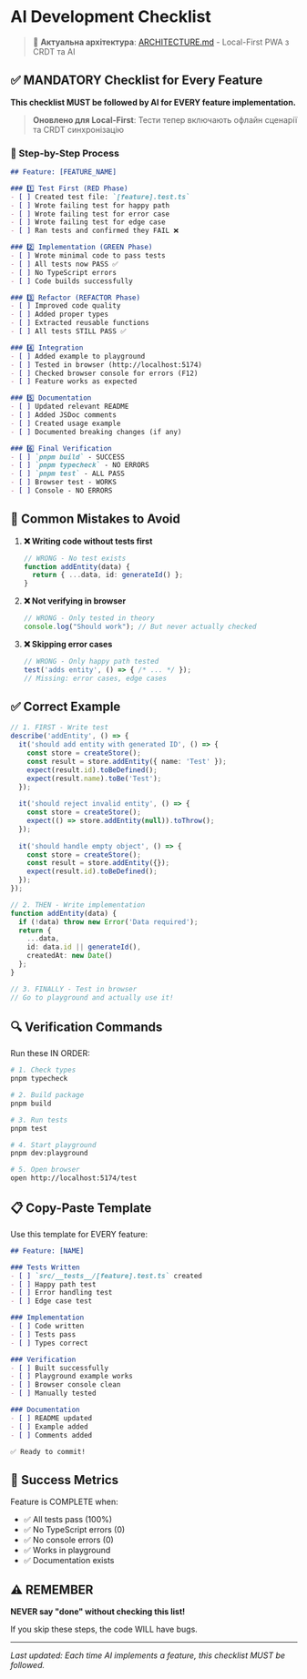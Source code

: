 # AI Development Checklist

> 📌 **Актуальна архітектура**: [ARCHITECTURE.md](./docs/ARCHITECTURE.md) - Local-First PWA з CRDT та AI

## ✅ MANDATORY Checklist for Every Feature

**This checklist MUST be followed by AI for EVERY feature implementation.**

> **Оновлено для Local-First**: Тести тепер включають офлайн сценарії та CRDT синхронізацію

### 📝 Step-by-Step Process

```markdown
## Feature: [FEATURE_NAME]

### 1️⃣ Test First (RED Phase)
- [ ] Created test file: `[feature].test.ts`
- [ ] Wrote failing test for happy path
- [ ] Wrote failing test for error case
- [ ] Wrote failing test for edge case
- [ ] Ran tests and confirmed they FAIL ❌

### 2️⃣ Implementation (GREEN Phase)
- [ ] Wrote minimal code to pass tests
- [ ] All tests now PASS ✅
- [ ] No TypeScript errors
- [ ] Code builds successfully

### 3️⃣ Refactor (REFACTOR Phase)
- [ ] Improved code quality
- [ ] Added proper types
- [ ] Extracted reusable functions
- [ ] All tests STILL PASS ✅

### 4️⃣ Integration
- [ ] Added example to playground
- [ ] Tested in browser (http://localhost:5174)
- [ ] Checked browser console for errors (F12)
- [ ] Feature works as expected

### 5️⃣ Documentation
- [ ] Updated relevant README
- [ ] Added JSDoc comments
- [ ] Created usage example
- [ ] Documented breaking changes (if any)

### 6️⃣ Final Verification
- [ ] `pnpm build` - SUCCESS
- [ ] `pnpm typecheck` - NO ERRORS
- [ ] `pnpm test` - ALL PASS
- [ ] Browser test - WORKS
- [ ] Console - NO ERRORS
```

## 🚫 Common Mistakes to Avoid

1. **❌ Writing code without tests first**
   ```typescript
   // WRONG - No test exists
   function addEntity(data) { 
     return { ...data, id: generateId() };
   }
   ```

2. **❌ Not verifying in browser**
   ```typescript
   // WRONG - Only tested in theory
   console.log("Should work"); // But never actually checked
   ```

3. **❌ Skipping error cases**
   ```typescript
   // WRONG - Only happy path tested
   test('adds entity', () => { /* ... */ });
   // Missing: error cases, edge cases
   ```

## ✅ Correct Example

```typescript
// 1. FIRST - Write test
describe('addEntity', () => {
  it('should add entity with generated ID', () => {
    const store = createStore();
    const result = store.addEntity({ name: 'Test' });
    expect(result.id).toBeDefined();
    expect(result.name).toBe('Test');
  });
  
  it('should reject invalid entity', () => {
    const store = createStore();
    expect(() => store.addEntity(null)).toThrow();
  });
  
  it('should handle empty object', () => {
    const store = createStore();
    const result = store.addEntity({});
    expect(result.id).toBeDefined();
  });
});

// 2. THEN - Write implementation
function addEntity(data) {
  if (!data) throw new Error('Data required');
  return { 
    ...data, 
    id: data.id || generateId(),
    createdAt: new Date()
  };
}

// 3. FINALLY - Test in browser
// Go to playground and actually use it!
```

## 🔍 Verification Commands

Run these IN ORDER:

```bash
# 1. Check types
pnpm typecheck

# 2. Build package
pnpm build

# 3. Run tests
pnpm test

# 4. Start playground
pnpm dev:playground

# 5. Open browser
open http://localhost:5174/test
```

## 📋 Copy-Paste Template

Use this template for EVERY feature:

```markdown
## Feature: [NAME]

### Tests Written
- [ ] `src/__tests__/[feature].test.ts` created
- [ ] Happy path test
- [ ] Error handling test  
- [ ] Edge case test

### Implementation
- [ ] Code written
- [ ] Tests pass
- [ ] Types correct

### Verification
- [ ] Built successfully
- [ ] Playground example works
- [ ] Browser console clean
- [ ] Manually tested

### Documentation
- [ ] README updated
- [ ] Example added
- [ ] Comments added

✅ Ready to commit!
```

## 🎯 Success Metrics

Feature is COMPLETE when:
- ✅ All tests pass (100%)
- ✅ No TypeScript errors (0)
- ✅ No console errors (0)
- ✅ Works in playground
- ✅ Documentation exists

## ⚠️ REMEMBER

**NEVER say "done" without checking this list!**

If you skip these steps, the code WILL have bugs.

---

*Last updated: Each time AI implements a feature, this checklist MUST be followed.*